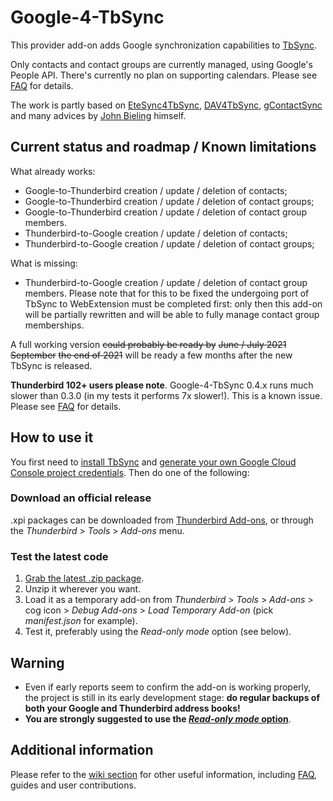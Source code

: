 # Google-4-TbSync

This provider add-on adds Google synchronization capabilities to [TbSync](https://github.com/jobisoft/TbSync).

Only contacts and contact groups are currently managed, using Google's People API. There's currently no plan on supporting calendars. Please see [FAQ](https://github.com/zanonmark/Google-4-TbSync/wiki/FAQ-(Frequently-Asked-Questions)) for details.

The work is partly based on [EteSync4TbSync](https://github.com/etesync/EteSync-4-TbSync), [DAV4TbSync](https://github.com/jobisoft/DAV-4-TbSync), [gContactSync](https://github.com/jdgeenen/gcontactsync) and many advices by [John Bieling](https://github.com/jobisoft) himself.

## Current status and roadmap / Known limitations

What already works:
* Google-to-Thunderbird creation / update / deletion of contacts;
* Google-to-Thunderbird creation / update / deletion of contact groups;
* Google-to-Thunderbird creation / update / deletion of contact group members.
* Thunderbird-to-Google creation / update / deletion of contacts;
* Thunderbird-to-Google creation / update / deletion of contact groups;

What is missing:
* Thunderbird-to-Google creation / update / deletion of contact group members. Please note that for this to be fixed the undergoing port of TbSync to WebExtension must be completed first: only then this add-on will be partially rewritten and will be able to fully manage contact group memberships.

A full working version ~~could probably be ready by~~ ~~June / July 2021~~ ~~September~~ ~~the end of 2021~~ will be ready a few months after the new TbSync is released.

**Thunderbird 102+ users please note**. Google-4-TbSync 0.4.x runs much slower than 0.3.0 (in my tests it performs 7x slower!). This is a known issue. Please see [FAQ](https://github.com/zanonmark/Google-4-TbSync/wiki/FAQ-(Frequently-Asked-Questions)) for details.

## How to use it

You first need to [install TbSync](https://addons.thunderbird.net/addon/tbsync) and [generate your own Google Cloud Console project credentials](https://github.com/zanonmark/Google-4-TbSync/wiki/How-to-generate-your-own-Google-Cloud-Console-project-credentials). Then do one of the following:

### Download an official release

.xpi packages can be downloaded from [Thunderbird Add-ons](https://addons.thunderbird.net/addon/google-4-tbsync), or through the _Thunderbird_ > _Tools_ > _Add-ons_ menu.

### Test the latest code

1. [Grab the latest .zip package](https://github.com/zanonmark/Google-4-TbSync/archive/refs/heads/main.zip).
2. Unzip it wherever you want.
3. Load it as a temporary add-on from _Thunderbird_ > _Tools_ > _Add-ons_ > cog icon > _Debug Add-ons_ > _Load Temporary Add-on_ (pick _manifest.json_ for example).
4. Test it, preferably using the _Read-only mode_ option (see below).

## Warning

* Even if early reports seem to confirm the add-on is working properly, the project is still in its early development stage: **do regular backups of both your Google and Thunderbird address books!**
* **You are strongly suggested to use the [_Read-only mode_ option](https://github.com/zanonmark/Google-4-TbSync/wiki/Account-options#read-only-mode)**.

## Additional information

Please refer to the [wiki section](https://github.com/zanonmark/Google-4-TbSync/wiki) for other useful information, including [FAQ](https://github.com/zanonmark/Google-4-TbSync/wiki/FAQ-(Frequently-Asked-Questions)), guides and user contributions.
